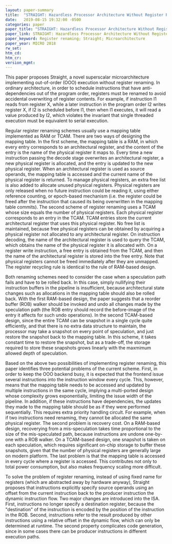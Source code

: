 ```yaml
---
layout: paper-summary
title:  "STRAIGHT: Hazardless Processor Architecture Without Register Renaming"
date:   2019-08-15 19:32:00 -0500
categories: paper
paper_title: "STRAIGHT: Hazardless Processor Architecture Without Register Renaming"
paper_link: STRAIGHT: Hazardless Processor Architecture Without Register Renaming
paper_keyword: Register renaming; Straight; Microarchitecture
paper_year: MICRO 2018
rw_set: 
htm_cd: 
htm_cr: 
version_mgmt: 
---
```


This paper proposes Straight, a novel superscalar microarchitecture implementing out-of-order (OOO) execution without
register renaming. In ordinary architecture, in order to schedule instructions that have anti-dependencies out of the 
program order, registers must be renamed to avoid accidental overwriting of register contents. For example, if 
instruction I1 reads from register X, while a later instruction in the program order I2 writes register X, if I2 is 
scheduled before I1, then when I1 executes, it will read a value produced by I2, which violates the invariant that
single threaded execution must be equivalent to serial execution.

Regular register renaming schemes usually use a mapping table implemented as RAM or TCAM. There are two ways of designing
the mapping table. In the first scheme, the mapping table is a RAM, in which every entry corresponds to an architectural register,
and the content of the entry is the name of the physical register it maps to. Every time a new instruction passing the decode
stage overwrites an architectural register, a new physical register is allocated, and the entry is updated to the new
physical register. When an architectural register is used as source operands, the mapping table is accessed and the 
current name of the physical register is returned. To manage physical registers, an extra free list is also added to
allocate unused physical registers. Physical registers are only released when no future instruction could be reading it, using
either reference counting, or epoch-based mechanism (i.e. the register could be freed after the instruction that caused
its being overwritten in the mapping table commits). The second scheme of register renaming uses a TCAM whose size equals the 
number of physical registers. Each physical register corresponds to an entry in the TCAM. TCAM entries store the current 
architectural register that uses this physical register. No free list is maintained, because free physical registers 
can be obtained by acquiring a physical register not allocated to any architectural register. On instruction decoding,
the name of the architectural register is used to query the TCAM, which obtains the name of the physical register it is 
allocated with. On a register write instruction, a free entry is obtained from the TCAM, and then the name of the 
architectural register is stored into the free entry. Note that physical registers cannot be freed immediately after 
they are unmapped. The register recycling rule is identical to the rule of RAM-based design.

Both renaming schemes need to consider the case when a speculation path fails and have to be rolled back. In this case,
simply nullifying their instruction buffers in the pipeline is insufficient, because architectural state changes such
as allocations in the mapping table should also be rolled back. With the first RAM-based design, the paper suggests that 
a reorder buffer (ROB) walker should be invoked and undo all changes made by the speculation path (the ROB entry should 
record the before-image of the entry it affects for such undo operations). In the second TCAM-based design, since the 
entire TCAM can be snapshot in a single cycle quite efficiently, and that there is no extra data structure to maintain, 
the processor may take a snapshot on every point of speculation, and just restore the snapshot back to the mapping table.
In this scheme, it takes constant time to restore the snapshot, but as a trade-off, the storage required to store these
snapshots grows linearly with the maxmimum allowed depth of speculation.

Based on the above two possibilities of implementing register renaming, this paper identifies three potential problems
of the current scheme. First, in order to keep the OOO backend busy, it is expected that the frontend issue several
instructions into the instruction window every cycle. This, however, means that the mapping table needs to be accessed
and updated by multiple instructions in the same cycle, implying a multi-ported design whose complexity grows exponentially,
limiting the issue width of the pipeline. 
In addition, if these instructions have dependencies, the updates they made to the mapping table should be as if they were 
performed sequentially. This requires extra priority handling circult. For example, when if two instructions need renaming, 
they cannot be allocated the same physical register. The second problem is recovery cost. On a RAM-based design, recoverying
from a mis-speculation takes time proportional to the size of the mis-speculated path, because instructions are undone
one-by-one with a ROB walker. On a TCAM-based design, one snapshot is taken on each speculation, which requires significant
on-chip storage to buffer these snapshots, given that the number of physical registers are generally large on modern platform. 
The last problem is that the mapping table is accessed in every cycle where a register is accessed. This contributes not only to 
total power consumption, but also makes frequency scaling more difficult.

To solve the problem of register renaming, instead of using fixed name for registers (which are abstracted away by hardware 
anyway), Straight proposes that instructions explicitly specify source operands using an offset from the current instruction
back to the producer instruction the dynamic instruction flow. Two major changes are introduced into the ISA. First,
instructions no longer specify a destination register, because the "destination" of the instruction is encoded by the position
of the instruction in the ROB. Second, instructions refer to the result produced by other instructions using a relative offset
in the dynamic flow, which can only be determined at runtime. The second property complicates code generation, since in
some cases there can be producer instructions in different execution paths.